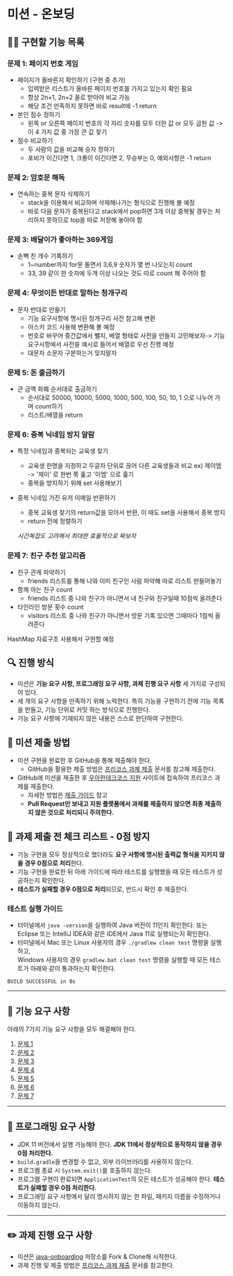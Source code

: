 # 미션 - 온보딩

## 👩‍💻 구현할 기능 목록

### 문제 1: 페이지 번호 게임
- 페이지가 올바른지 확인하기 (구현 중 추가)
    - 입력받은 리스트가 올바른 페이지 번호를 가지고 있는지 확인 필요
    - 항상 2n+1, 2n+2 꼴로 받아야 비교 가능
    - 해당 조건 만족하지 못하면 바로 result에 -1 return
- 본인 점수 정하기
    - 왼쪽 or 오른쪽 페이지 번호의 각 자리 숫자를 모두 더한 값 or 모두 곱한 값 -> 이 4 가지 값 중 가장 큰 값 찾기 
- 점수 비교하기
    - 두 사람의 값을 비교해 승자 정하기
    - 포비가 이긴다면 1, 크롱이 이긴다면 2, 무승부는 0, 예외사항은 -1 return

### 문제 2: 암호문 해독
- 연속하는 중복 문자 삭제하기
    - stack을 이용해서 비교하며 삭제해나가는 형식으로 진행해 볼 예정
    - 바로 다음 문자가 중복된다고 stack에서 pop하면 3개 이상 중복될 경우는 처리하지 못하므로 top을 따로 저장해 놓아야 함

### 문제 3: 배달이가 좋아하는 369게임
- 손뼉 친 개수 기록하기
    - 1~number까지 for문 돌면서 3,6,9 숫자가 몇 번 나오는지 count
    - 33, 39 같이 한 숫자에 두개 이상 나오는 것도 따로 count 해 주어야 함

### 문제 4: 무엇이든 반대로 말하는 청개구리
- 문자 반대로 만들기
    - 기능 요구사항에 명시된 청개구리 사전 참고해 변환
    - 아스키 코드 사용해 변환해 볼 예정
    - 번호로 바꾸어 중간값에서 뺄지, 배열 형태로 사전을 만들지 고민해보자-> 기능 요구사항에서 사전을 예시로 들어서 배열로 우선 진행 예정
    - 대문자 소문자 구분하는거 잊지말자

### 문제 5: 돈 출금하기
- 큰 금액 화폐 순서대로 출금하기
    - 순서대로 50000, 10000, 5000, 1000, 500, 100, 50, 10, 1 으로 나누어 가며 count하기
    - 리스트/배열을 return

### 문제 6: 중복 닉네임 방지 알람
- 특정 닉네임과 중복되는 교육생 찾기
    - 교육생 한명을 지정하고 두글자 단위로 끊어 다른 교육생들과 비교 ex) 제이엠 -> '제이' 로 한번 쭉 훑고 '이엠' 으로 훑기
    - 중복을 방지하기 위해 set 사용해보기
- 중복 닉네임 가진 유저 이메일 반환하기
    - 중복 교육생 찾기의 return값을 모아서 반환, 이 때도 set을 사용해서 중복 방지
    - return 전에 정렬하기

    *시간복잡도 고려해서 최대한 효율적으로 짜보자*

### 문제 7: 친구 추천 알고리즘
- 친구 관계 파악하기
    - friends 리스트를 통해 나와 이미 친구인 사람 파악해 따로 리스트 만들어놓기
- 함께 아는 친구 count
    - friends 리스트 중 나와 친구가 아니면서 내 친구와 친구일때 10점씩 올려준다
- 타인라인 방문 횟수 count
    - visitors 리스트 중 나와 친구가 아니면서 방문 기록 있으면 그때마다 1점씩 올려준다

HashMap 자료구조 사용해서 구현할 예정

## 🔍 진행 방식

- 미션은 **기능 요구 사항, 프로그래밍 요구 사항, 과제 진행 요구 사항** 세 가지로 구성되어 있다.
- 세 개의 요구 사항을 만족하기 위해 노력한다. 특히 기능을 구현하기 전에 기능 목록을 만들고, 기능 단위로 커밋 하는 방식으로 진행한다.
- 기능 요구 사항에 기재되지 않은 내용은 스스로 판단하여 구현한다.

## 📮 미션 제출 방법

- 미션 구현을 완료한 후 GitHub을 통해 제출해야 한다.
    - GitHub을 활용한 제출 방법은 [프리코스 과제 제출](https://github.com/woowacourse/woowacourse-docs/tree/master/precourse) 문서를 참고해
      제출한다.
- GitHub에 미션을 제출한 후 [우아한테크코스 지원](https://apply.techcourse.co.kr) 사이트에 접속하여 프리코스 과제를 제출한다.
    - 자세한 방법은 [제출 가이드](https://github.com/woowacourse/woowacourse-docs/tree/master/precourse#제출-가이드) 참고
    - **Pull Request만 보내고 지원 플랫폼에서 과제를 제출하지 않으면 최종 제출하지 않은 것으로 처리되니 주의한다.**

## 🚨 과제 제출 전 체크 리스트 - 0점 방지

- 기능 구현을 모두 정상적으로 했더라도 **요구 사항에 명시된 출력값 형식을 지키지 않을 경우 0점으로 처리**한다.
- 기능 구현을 완료한 뒤 아래 가이드에 따라 테스트를 실행했을 때 모든 테스트가 성공하는지 확인한다.
- **테스트가 실패할 경우 0점으로 처리**되므로, 반드시 확인 후 제출한다.

### 테스트 실행 가이드

- 터미널에서 `java -version`을 실행하여 Java 버전이 11인지 확인한다. 또는 Eclipse 또는 IntelliJ IDEA와 같은 IDE에서 Java 11로 실행되는지 확인한다.
- 터미널에서 Mac 또는 Linux 사용자의 경우 `./gradlew clean test` 명령을 실행하고,   
  Windows 사용자의 경우  `gradlew.bat clean test` 명령을 실행할 때 모든 테스트가 아래와 같이 통과하는지 확인한다.

```
BUILD SUCCESSFUL in 0s
```

---

## 🚀 기능 요구 사항
아래의 7가지 기능 요구 사항을 모두 해결해야 한다.

1. [문제 1](./docs/PROBLEM1.md)
2. [문제 2](./docs/PROBLEM2.md)
3. [문제 3](./docs/PROBLEM3.md)
4. [문제 4](./docs/PROBLEM4.md)
5. [문제 5](./docs/PROBLEM5.md)
6. [문제 6](./docs/PROBLEM6.md)
7. [문제 7](./docs/PROBLEM7.md)

---

## 🎯 프로그래밍 요구 사항

- JDK 11 버전에서 실행 가능해야 한다. **JDK 11에서 정상적으로 동작하지 않을 경우 0점 처리한다.**
- `build.gradle`을 변경할 수 없고, 외부 라이브러리를 사용하지 않는다.
- 프로그램 종료 시 `System.exit()`를 호출하지 않는다.
- 프로그램 구현이 완료되면 `ApplicationTest`의 모든 테스트가 성공해야 한다. **테스트가 실패할 경우 0점 처리한다.**
- 프로그래밍 요구 사항에서 달리 명시하지 않는 한 파일, 패키지 이름을 수정하거나 이동하지 않는다.

---

## ✏️ 과제 진행 요구 사항

- 미션은 [java-onboarding](https://github.com/woowacourse-precourse/java-onboarding) 저장소를 Fork & Clone해 시작한다.
- 과제 진행 및 제출 방법은 [프리코스 과제 제출](https://github.com/woowacourse/woowacourse-docs/tree/master/precourse) 문서를 참고한다.
